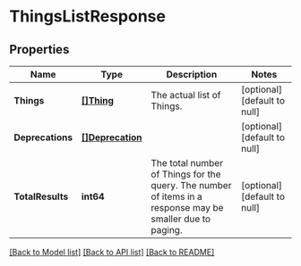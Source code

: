 # ThingsListResponse

## Properties
Name | Type | Description | Notes
------------ | ------------- | ------------- | -------------
**Things** | [**[]Thing**](Thing.md) | The actual list of Things. | [optional] [default to null]
**Deprecations** | [**[]Deprecation**](Deprecation.md) |  | [optional] [default to null]
**TotalResults** | **int64** | The total number of Things for the query. The number of items in a response may be smaller due to paging. | [optional] [default to null]

[[Back to Model list]](../README.md#documentation-for-models) [[Back to API list]](../README.md#documentation-for-api-endpoints) [[Back to README]](../README.md)


